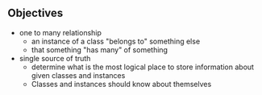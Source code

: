 ## Objectives
 - one to many relationship
 	- an instance of a class "belongs to" something else
 	- that something "has many" of something
 - single source of truth
 	- determine what is the most logical place to store information about given classes and instances
 	- Classes and instances should know about themselves